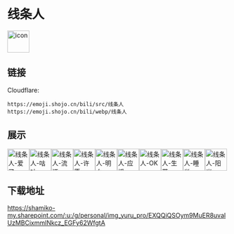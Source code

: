# 线条人
<img src="https://emoji.shojo.cn/bili/src/线条人/icon.png" width="50" height="50" alt="icon">

## 链接
Cloudflare:
```
https://emoji.shojo.cn/bili/src/线条人
https://emoji.shojo.cn/bili/webp/线条人
```
## 展示
<img src="https://emoji.shojo.cn/bili/src/线条人/线条人-爱了.png" width="50" height="50" alt="线条人-爱了"><img src="https://emoji.shojo.cn/bili/src/线条人/线条人-咕咕.png" width="50" height="50" alt="线条人-咕咕"><img src="https://emoji.shojo.cn/bili/src/线条人/线条人-流汗.png" width="50" height="50" alt="线条人-流汗"><img src="https://emoji.shojo.cn/bili/src/线条人/线条人-许愿.png" width="50" height="50" alt="线条人-许愿"><img src="https://emoji.shojo.cn/bili/src/线条人/线条人-明白.png" width="50" height="50" alt="线条人-明白"><img src="https://emoji.shojo.cn/bili/src/线条人/线条人-应援.png" width="50" height="50" alt="线条人-应援"><img src="https://emoji.shojo.cn/bili/src/线条人/线条人-OK.png" width="50" height="50" alt="线条人-OK"><img src="https://emoji.shojo.cn/bili/src/线条人/线条人-生草.png" width="50" height="50" alt="线条人-生草"><img src="https://emoji.shojo.cn/bili/src/线条人/线条人-睡觉.png" width="50" height="50" alt="线条人-睡觉"><img src="https://emoji.shojo.cn/bili/src/线条人/线条人-阳光.png" width="50" height="50" alt="线条人-阳光">

## 下载地址

https://shamiko-my.sharepoint.com/:u:/g/personal/img_yuru_pro/EXQQiQSOym9MuER8uvalUzMBCixmmlNkcz_EGFy62WfgtA